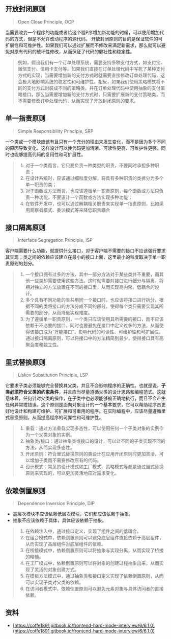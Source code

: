 ## 开放封闭原则
> Open Close Principle, OCP

当需要改变一个程序的功能或者给这个程P序增加新功能的时候，可以使用增加代码的方式，但是不允许改动程序的源代码。
开放封闭原则的目的是保证软件的可扩展性和可维护性。如果我们可以通过扩展而不修改来满足新需求，那么就可以避免对原有代码的破坏性修改，从而保证了代码的健壮性和稳定性。
> 例如，假设我们有一个订单处理系统，需要支持多种支付方式，如支付宝、微信支付、信用卡支付等。如果我们直接在订单处理代码中写死了某种支付方式的实现，当需要增加新的支付方式时就需要直接修改订单处理代码，这会极大地影响系统的稳定性和可维护性。相反，如果我们使用策略模式将不同的支付方式封装成不同的策略类，并在订单处理代码中使用抽象的支付策略接口，那么当需要增加新的支付方式时，只需要扩展新的支付策略类，而不需要修改订单处理代码，从而实现了开放封闭原则的要求。

## 单一指责原则
> Simple Responsibility Principle, SRP

一个类或一个模块应该有且只有一个充分的理由来发生变化，而不是因为多个不同的原因导致变化。这样设计可以使代码更加清晰、可读性更高、可维护性更强，同时也能够提高代码的复用性和可扩展性。
> 1. 对于一个类而言，它只要负责一种类型的职责，不要同时承担多种职责；
> 2. 在设计系统时，应该通过细粒度分解，将具有多种职责的类拆分为多个单一职责的类；
> 3. 对于函数或方法而言，也应该遵循单一职责原则，每个函数或方法只负责一种功能，不要设计一个函数或方法实现多种功能；
> 4. 在软件开发中，也可以通过解耦相关职责来实现单一指责原则，比如采用观察者模式、委派模式等来降低职责耦合

## 接口隔离原则
> Interface Segregation Principle, ISP

客户端需要什么功能，就提供什么接口，对于客户端不需要的接口不应该强行要求其实现；类之间的依赖应该建立在最小的接口上面，这里最小的粒度取决于单一职责原则的划分。
> 1. 一个接口拥有过多的方法，其中一部分方法对于某些类并不重要，而其他一些类却需要使用这些方法。这时就需要对接口进行细分与隔离，将相对独立的方法放置在不同的接口里，从而实现高内聚、低耦合的设计。 
> 2. 多个具有不同功能的类共用同一个接口时，也应该将接口进行拆分，根据不同的类将接口的方法分成不同的部分，使得每个类只需要实现其所需要的部分，从而降低实现难度。 
> 3. 为了遵循单一职责原则，一个类只应该使用其所需要的接口，而不应该依赖于不必要的接口，同时也要避免在接口中定义过多的方法，从而使得该接口成为“万能接口”，影响代码的可读性、可维护性和可扩展性。通过接口隔离原则，可以将接口中的方法精简到最少，使得接口具有高聚合度和独立性。

## 里式替换原则
> Liskov Substitution Principle, LSP

它要求子类必须能够完全替换其父类，并且不会影响程序的正确性。也就是说，**子类必须符合父类的约束条件**，并且应当尽量遵循父类的设计思路和编程范式。这就意味着，任何针对父类的操作，在子类中也必须能够被正确地执行，而且不会产生任何异常或错误。这个原则是面向对象设计的一个基本要求，它可以帮助程序员更好地设计和构建可维护、可扩展和可重用的程序。在实际编程中，应该尽量遵循里式替换原则，从而提高程序的可靠性和可维护性。
> 1.  重载：通过方法重载实现多态性，可以使用任何一个子类对象的实例作为一个父类对象的实例。 
> 2.  抽象类/接口：通过抽象类或接口的设计，可以让不同的子类实现不同的方法，从而实现多态性。 
> 3.  开闭原则：符合里式替换原则的类设计在应用开闭原则时更加灵活，可以增加子类而不需要修改原有的代码。 
> 4.  设计模式：常见的设计模式如工厂模式、策略模式等都是通过里式替换原则来实现的，可以更加灵活地应对需求变化。 

## 依赖倒置原则
> Dependence Inversion Principle, DIP

- 高层次模块不应该依赖低层次模块，它们都应该依赖于抽象。
- 抽象不应该依赖于具体，具体应该依赖于抽象。
> 1. 在依赖注入中，通过接口定义，实现了组件之间的低耦合。
> 2.  在组合模式中，依赖倒置原则可以避免底层组件直接依赖于高层组件，从而实现了高层组件对底层组件的依赖。
> 3. 在桥接模式中，依赖倒置原则可以将抽象与实现分离，从而实现了桥接的精髓。
> 4. 在工厂模式中，依赖倒置原则可以将对象的创建过程抽象出来，从而实现了灵活的对象创建方式。
> 5. 在模板方法模式中，通过抽象类和接口定义实现了依赖倒置原则，从而可以实现子类对父类的依赖。
> 6. 在访问者模式中，依赖倒置原则可以避免元素对象与具体访问者的直接依赖。

## 资料

- [https://coffe1891.gitbook.io/frontend-hard-mode-interview/6/6.1.0](https://coffe1891.gitbook.io/frontend-hard-mode-interview/6/6.1.0)
